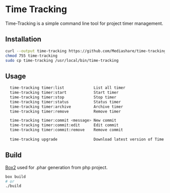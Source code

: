 # Time Tracking

Time-Tracking is a simple command line tool for project timer management.
## Installation
```bash
curl --output time-tracking https://github.com/Mediashare/time-tracking/raw/master/time-tracking?inline=false
chmod 755 time-tracking
sudo cp time-tracking /usr/local/bin/time-tracking
```
## Usage
```bash
  time-tracking timer:list             List all timer
  time-tracking timer:start            Start timer
  time-tracking timer:stop             Stop timer
  time-tracking timer:status           Status timer
  time-tracking timer:archive          Archive timer
  time-tracking timer:remove           Remove timer

  time-tracking timer:commit <message> New commit
  time-tracking timer:commit:edit      Edit commit
  time-tracking timer:commit:remove    Remove commit
  
  time-tracking upgrade                Download latest version of Time Tracking
```
## Build
[Box2](https://github.com/box-project/box2) used for .phar generation from php project. 
```bash
box build
# or
./build
```
